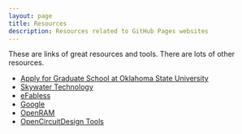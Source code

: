 ```yaml
---
layout: page
title: Resources
description: Resources related to GitHub Pages websites
---
```


These are links of great resources and tools. There are lots of
other resources.

- [Apply for Graduate School at Oklahoma State University](https://gradcollege.okstate.edu/application-process/)
- [Skywater Technology](https://www.skywatertechnology.com)
- [eFabless](https://www.efabless.com)
- [Google](https://www.google.com)
- [OpenRAM](https://openram.soe.ucsc.edu/)
- [OpenCircuitDesign Tools](http://opencircuitdesign.com/)
